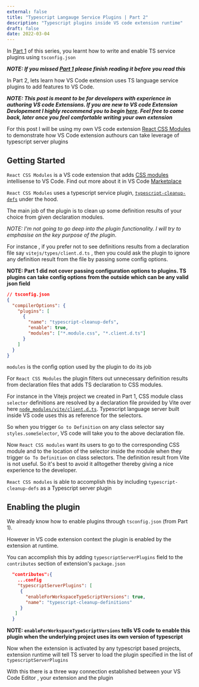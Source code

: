 ```yaml
---
external: false
title: "Typescript Langauge Service Plugins | Part 2"
description: "Typescript plugins inside VS code extension runtime"
draft: false
date: 2022-03-04
---
```


In [Part 1](/blog/typescript-plugin-par1) of this series, you learnt how to write and enable TS service plugins using `tsconfig.json`

**_NOTE: If you missed [Part 1](/blog/typescript-plugin-par1) please finish reading it before you read this_**

In Part 2, lets learn how VS Code extension uses TS language service plugins to add features to VS Code.

**_NOTE: This post is meant to be for developers with experience in authoring VS code Extensions. If you are new to VS code Extension Devlopement I highly recommend you to begin [here](https://code.visualstudio.com/api). Feel free to come back, later once you feel comfortable writing your own extension_**

For this post I will be using my own VS code extension [React CSS Modules](https://marketplace.visualstudio.com/items?itemName=viijay-kr.react-ts-css) to demonstrate how VS Code extension authours can take leverage of typescript server plugins

## Getting Started

`React CSS Modules` is a VS code extension that adds [CSS modules](https://github.com/css-modules/css-modules) intellisense to VS Code. Find out more about it in VS Code [Marketplace](https://marketplace.visualstudio.com/items?itemName=viijay-kr.react-ts-css)

`React CSS Modules` uses a typescript service plugin, [`typescript-cleanup-defs`](https://github.com/Viijay-Kr/typescript-cleanup-defs) under the hood.

The main job of the plugin is to clean up some definition results of your choice from given declaration modules.

_NOTE: I'm not going to go deep into the plugin functionality. I will try to emphasise on the key purpose of the plugin_.

For instance , if you prefer not to see definitions results from a declaration file say `vitejs/types/client.d.ts` , then you could ask the plugin to ignore any definition result from the file by passing some config options.

**NOTE: Part 1 did not cover passing configuration options to plugins. TS plugins can take config options from the outside which can be any valid json field**

```json
// tsconfig.json
{
  "compilerOptions": {
    "plugins": [
      {
        "name": "typescript-cleanup-defs",
        "enable": true,
        "modules": ["*.module.css", "*.client.d.ts"]
      }
    ]
  }
}
```

`modules` is the config option used by the plugin to do its job

For `React CSS Modules` the plugin filters out unnecessary definition results from declaration files that adds TS declaration to CSS modules.

For instance in the Vitejs project we created in Part 1, CSS module class `selector` definitions are resolved by a declaration file provided by Vite over here [`node_modules/vite/client.d.ts`](). Typescript language server built inside VS code uses this as reference for the selectors.

So when you trigger `Go to Definition` on any class selector say `styles.someSelector`, VS code will take you to the above declaration file.

Now `React CSS modules` want its users to go to the corresponding CSS module and to the location of the selector inside the module when they trigger `Go To Definition` on class selectors. The definition result from Vite is not useful. So it's best to avoid it alltogether thereby giving a nice experience to the developer.

`React CSS modules` is able to accomplish this by including `typescript-cleanup-defs` as a Typescript server plugin

## Enabling the plugin

We already know how to enable plugins through `tsconfig.json` (from Part 1).

However in VS code extension context the plugin is enabled by the extension at runtime.

You can accomplish this by adding `typescriptServerPlugins` field to the `contributes` section of extension's `package.json`

```json
  "contributes":{
    ...config
    "typescriptServerPlugins": [
     {
       "enableForWorkspaceTypeScriptVersions": true,
       "name": "typescript-cleanup-definitions"
     }
   ]
  }
```

**NOTE: `enableForWorkspaceTypeScriptVersions` tells VS code to enable this plugin when the underlying project uses its own version of typescript**

Now when the extension is activated by any typescript based projects, extension runtime will tell TS server to load the plugin specified in the list of `typescriptServerPlugins`

With this there is a three way connection established between your VS Code Editor , your extension and the plugin
